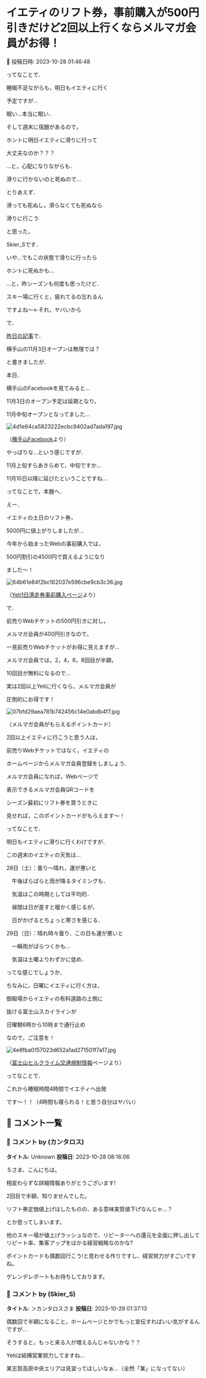# イエティのリフト券，事前購入が500円引きだけど2回以上行くならメルマガ会員がお得！

📅 投稿日時: 2023-10-28 01:46:48

ってなことで．


睡眠不足ながらも，明日もイエティに行く


予定ですが…





眠い…本当に眠い．


そして週末に宿題があるので，


ホントに明日イエティに滑りに行って


大丈夫なのか？？？


…と，心配になりながらも．





滑りに行かないのと死ぬので…


とりあえず．


滑っても死ぬし，滑らなくても死ぬなら


滑りに行こう


と思った，


Skier_Sです．





いや…でもこの状態で滑りに行ったら


ホントに死ぬかも…


…と，昨シーズンも何度も思ったけど．


スキー場に行くと，疲れてるの忘れるん


ですよね～←それ，ヤバいから





で．


[昨日の記事](e92573cd7350c246b95367f71dd3db947.md)で．


横手山の11月3日オープンは無理では？


と書きましたが．


本日．


横手山のFacebookを見てみると…


11月3日のオープン予定は延期となり，


11月中旬オープンとなってました…







![4d1e64ca5823222ecbc9402ad7ada197.jpg](images/4d1e64ca5823222ecbc9402ad7ada197.jpg)




（[横手山Facebook](https://www.facebook.com/yokoteyama2307/)より）





やっぱりな…という感じですが．


11月上旬すらあきらめて，中旬ですか…


11月10日以降に延びたということですね…





ってなことで，本題へ．





えー．


イエティの土日のリフト券，


5000円に値上がりしましたが…


今年から始まったWebの事前購入では，


500円割引の4500円で買えるようになり


ました～！







![64b61e84f2bc162037e596cbe9cb3c36.jpg](images/64b61e84f2bc162037e596cbe9cb3c36.jpg)




（[Yeti1日滑走券事前購入ページ](https://www.fujiyamaconnect.jp/tenant/32/product/yeti-001/)より）





で．


前売りWebチケットの500円引きに対し，


メルマガ会員が400円引きなので，


一見前売りWebチケットがお得に見えますが…


メルマガ会員では，2，4，6，8回目が半額，


10回目が無料になるので…


実は2回以上Yetiに行くなら，メルマガ会員が


圧倒的にお得です！







![07bfd29aea781b742456c14e0abdb4f7.jpg](images/07bfd29aea781b742456c14e0abdb4f7.jpg)




（メルマガ会員がもらえるポイントカード）





2回以上イエティに行こうと思う人は，


前売りWebチケットではなく，イエティの


ホームページからメルマガ会員登録をしましょう．


メルマガ会員になれば，Webページで


表示できるメルマガ会員QRコードを


シーズン最初にリフト券を買うときに


見せれば，このポイントカードがもらえます～！





ってなことで．


明日もイエティに滑りに行くわけですが．


この週末のイエティの天気は…





28日（土）：曇り～晴れ，運が悪いと


　午後ぱらぱらと雨が降るタイミングも．


　気温はこの時期としては平均的．


　昼間は日が差すと暖かく感じるが，


　日がかげるとちょっと寒さを感じる．





29日（日）：晴れ時々曇り．この日も運が悪いと


　一瞬雨がぱらつくかも…


　気温は土曜よりわずかに低め．





ってな感じでしょうか．





ちなみに，日曜にイエティに行く方は，


御殿場からイエティの有料道路の上側に


抜ける富士山スカイラインが


日曜朝6時から10時まで通行止め


なので，ご注意を！







![4e8fba0157023d652a1ad271501f7a17.jpg](images/4e8fba0157023d652a1ad271501f7a17.jpg)




（[富士山ヒルクライム交通規制情報](https://www.tour-de-nippon.jp/series/fujisanhc/kisei/)ページより）





ってなことで．


これから睡眠時間4時間でイエティへ出発


です～！！（4時間も寝られる！と思う自分はヤバい）

## 💬 コメント一覧

### 💬 コメント by (カンタロス)
**タイトル**: Unknown
**投稿日**: 2023-10-28 08:16:06

Ｓさま、こんにちは。



相変わらずな詳細情報ありがとうございます!

2回目で半額、知りませんでした。

リフト券定価値上げはしたものの、ある意味実質値下げなんじゃ…？

とか思ってしまいます。



他のスキー場が値上げラッシュなので、リピーターへの還元を全面に押し出してリピート率、集客アップをはかる経営戦略なのかな?



ポイントカードも偶数回行こう!と思わせる作りですし、経営努力がすごいですね。



ゲレンデレポートもお待ちしております。

### 💬 コメント by (Skier_S)
**タイトル**: ＞カンタロスさま
**投稿日**: 2023-10-29 01:37:13

偶数回で半額になること，ホームページとかでもっと宣伝すればいい気がするんですが…

そうすると，もっと来る人が増えるんじゃないかな？？

Yetiは結構営業努力してますね…

某志賀高原中央エリアは見習ってほしいなぁ…（全然「某」になってない）

